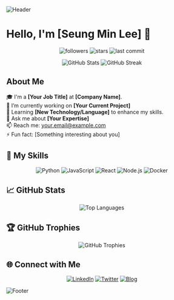 <img src="https://capsule-render.vercel.app/api?type=waving&color=0:EEFF00,100:a82da8&height=250&section=header&text=Welcome%20to%20My%20Profile!&fontSize=60&fontAlignY=40&fontColor=ffffff" alt="Header" />

# Hello, I'm [Seung Min Lee] 👋

<p align="center">
  <img src="https://img.shields.io/github/followers/lsmmm1?style=social" alt="followers">
  <img src="https://img.shields.io/github/stars/lsmmm1?style=social" alt="stars">
  <img src="https://img.shields.io/github/last-commit/your-username/lsmmm1?style=flat&color=yellow" alt="last commit">
</p>

<p align="center">
  <img src="https://github-readme-stats.vercel.app/api?username=lsmmm1&show_icons=true&theme=radical&count_private=true&hide_border=true" alt="GitHub Stats">
  <img src="https://github-readme-streak-stats.herokuapp.com/?user=lsmmm1&theme=radical&hide_border=true" alt="GitHub Streak">
</p>

## About Me

🎓 I'm a **[Your Job Title]** at **[Company Name]**.  
🔭 I’m currently working on **[Your Current Project]**  
🌱 Learning **[New Technology/Language]** to enhance my skills.  
💬 Ask me about **[Your Expertise]**  
📫 Reach me: [your.email@example.com](mailto:your.email@example.com)  
⚡ Fun fact: [Something interesting about you]

## 🚀 My Skills

<p align="center">
  <img src="https://img.shields.io/badge/Python-3776AB?style=for-the-badge&logo=python&logoColor=white" alt="Python">
  <img src="https://img.shields.io/badge/JavaScript-F7DF1E?style=for-the-badge&logo=javascript&logoColor=black" alt="JavaScript">
  <img src="https://img.shields.io/badge/React-61DAFB?style=for-the-badge&logo=react&logoColor=black" alt="React">
  <img src="https://img.shields.io/badge/Node.js-339933?style=for-the-badge&logo=nodedotjs&logoColor=white" alt="Node.js">
  <img src="https://img.shields.io/badge/Docker-2496ED?style=for-the-badge&logo=docker&logoColor=white" alt="Docker">
</p>

## 📈 GitHub Stats

<p align="center">
  <img src="https://github-readme-stats.vercel.app/api/top-langs/?username=lsmmm1&layout=compact&theme=radical&hide_border=true" alt="Top Languages">
</p>

## 🏆 GitHub Trophies

<p align="center">
  <img src="https://github-profile-trophy.vercel.app/?username=lsmmm1&theme=radical&no-frame=true&column=7" alt="GitHub Trophies">
</p>

## 🌐 Connect with Me

<p align="center">
  <a href="https://www.linkedin.com/in/your-linkedin-profile"><img src="https://img.shields.io/badge/LinkedIn-blue?style=for-the-badge&logo=linkedin&logoColor=white" alt="LinkedIn"></a>
  <a href="https://twitter.com/your-twitter-profile"><img src="https://img.shields.io/badge/Twitter-1DA1F2?style=for-the-badge&logo=twitter&logoColor=white" alt="Twitter"></a>
  <a href="https://your-blog-url.com"><img src="https://img.shields.io/badge/Blog-DD0B78?style=for-the-badge&logo=hashnode&logoColor=white" alt="Blog"></a>
</p>

<img src="https://capsule-render.vercel.app/api?type=waving&color=0:a82da8,100:EEFF00&height=150&section=footer&fontSize=50" alt="Footer" />
